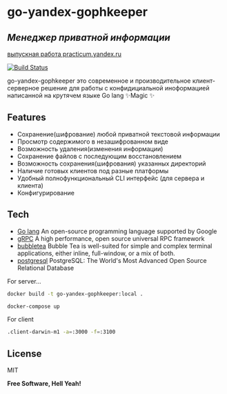 # go-yandex-gophkeeper
## _Менеджер приватной информации_
[выпускная работа practicum.yandex.ru](https://practicum.yandex.ru/profile/go-advanced/)

[![Build Status](https://travis-ci.org/joemccann/dillinger.svg?branch=master)](https://github.com/closable/go-yandex-gophkeeper)

go-yandex-gophkeeper это современное и производительное клиент-серверное решение для работы с конфидициальной иноформацией написанной на крутячем языке Go lang ✨Magic ✨

## Features

- Сохранение(шифрование) любой приватной текстовой информации
- Просмотр содержимого в незашифрованном виде
- Возможность удаления(изменения информации)
- Сохранение файлов с последующим восстановлением
- Возможность сохранения(шифрования) указанных директорий
- Наличие готовых клиентов под разные платформы
- Удобный полнофункциональный CLI интерфейс (для сервера и клиента)
- Конфигурирование

## Tech

- [Go lang](https://go.dev/) An open-source programming language supported by Google
- [gRPC](https://grpc.io/) A high performance, open source universal RPC framework
- [bubbletea](https://github.com/charmbracelet/bubbletea) Bubble Tea is well-suited for simple and complex terminal applications, either inline, full-window, or a mix of both.
- [postgresql](https://www.postgresql.org/) PostgreSQL: The World's Most Advanced Open Source Relational Database

For server...

```sh
docker build -t go-yandex-gophkeeper:local .
```

```sh
docker-compose up    
```

For client
```sh
.client-darwin-m1 -a=:3000 -f=:3100
```


## License

MIT

**Free Software, Hell Yeah!**
